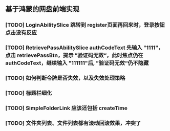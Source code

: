 ## 基于鸿蒙的网盘前端实现

### [TODO] LoginAbilitySlice 跳转到 register页面再回来时，登录按钮点击没有反应
### [TODO] RetrievePassAbilitySlice authCodeText 先输入 "1111"，点击 retrievePassBtn，提示 ”验证码无效“，此时焦点仍在 authCodeText，继续输入 "111111"后, ”验证码无效“仍不隐藏 
### [TODO] 如何判断令牌是否失效，以及失效处理策略
### [TODO] 标题栏细化
### [TODO] SimpleFolderLink 应该还包括 createTime
### [TODO] 文件夹列表、文件列表都有滚动回滚效果，冲突了